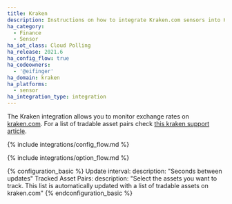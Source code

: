 ```yaml
---
title: Kraken
description: Instructions on how to integrate Kraken.com sensors into Home Assistant.
ha_category:
  - Finance
  - Sensor
ha_iot_class: Cloud Polling
ha_release: 2021.6
ha_config_flow: true
ha_codeowners:
  - '@eifinger'
ha_domain: kraken
ha_platforms:
  - sensor
ha_integration_type: integration
---
```


The Kraken integration allows you to monitor exchange rates on [kraken.com](https://www.kraken.com/).
For a list of tradable asset pairs check [this kraken support article](https://support.kraken.com/hc/articles/201893658-Currency-pairs-available-for-trading-on-Kraken).

{% include integrations/config_flow.md %}

{% include integrations/option_flow.md %}

{% configuration_basic %}
Update interval:
  description: "Seconds between updates"
Tracked Asset Pairs:
  description: "Select the assets you want to track. This list is automatically updated with a list of tradable assets on kraken.com"
{% endconfiguration_basic %}

